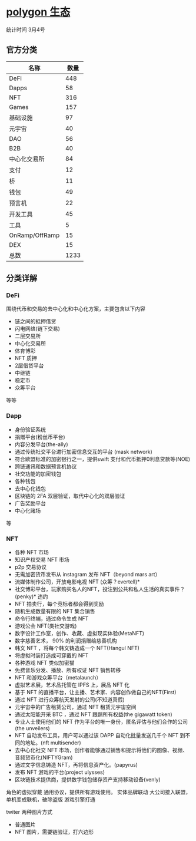 # [polygon 生态](https://polygon.technology/ecosystem/)
统计时间 3月4号
## 官方分类
名称|数量
---|---
DeFi|448
Dapps|58
NFT|316
Games|157
基础设施|97
元宇宙|40
DAO|56
B2B|40
中心化交易所|84
支付|12
桥|11
钱包|49
预言机|22
开发工具|45
工具|5
OnRamp/OffRamp|15
DEX|15
总数|1233

## 分类详解
### DeFi
围绕代币和交易的去中心化和中心化方案，主要包含以下内容

- 链之间的抵押借贷
- 闪电网络(链下交易)
- 二层交易所
- 中心化交易所
- 体育博彩
- NFT 质押
- 2层借贷平台
- 中继链
- 稳定币
- 众筹平台

等等

### Dapp
- 身份验证系统
- 捐赠平台(粉丝币平台)
- 内容分发平台(the-ally)
- 通过传统社交平台进行加密信息交互的平台 (mask network)
- 符合欧盟标准的加密银行之一，提供swift 支付和代币抵押0利息贷款等(NOE)
- 跨链通讯和数据预言机协议
- 社交功能的加密钱包
- 各种钱包
- 去中心化钱包
- 区块链的 2FA 双层验证，取代中心化的双层验证
- 广告奖励平台
- 中心化赌场

等

### NFT
-  各种 NFT 市场
-  知识产权交易 NFT 市场
-  p2p 交易协议
-  无需加密货币发布从 instagram 发布 NFT（beyond mars art）
-  流媒体制作公司，开放电影电视 NFT (众筹？evertell)*
-  社交博彩平台，玩家购买名人的NFT，投注到公共和私人生活的真实事件？(penky)* 违约
-  NFT 拍卖行，每个竞标者都会得到奖励
-  随机生成数量有限的 NFT 集合销售
- 命令行终端，通过命令生成 NFT
- 游戏公会 NFT(类社交游戏)
- 数字设计工作室，创作、收藏、虚拟现实体验(MetaNFT)
- 数字慈善艺术， 90% 的利润捐赠给慈善机构
- 韩文 NFT ，将每个韩文铸造成一个 NFT(Hangul NFT)
- 将虚拟时装打造成可穿戴的 NFT
- 各种游戏 NFT 类似加密猫
- 免费音乐分发、播放、所有权证 NFT 销售转移
- NFT 和游戏众筹平台（metalaunch）
- 虚拟艺术展，艺术品托管在 IPFS 上，展品 NFT 化
- 基于 NFT 的直播平台，让主播、艺术家、内容创作做自己的NFT(First)
- 通过 NFT 进行众筹航天发射的公司(不知道真假)
- 元宇宙中的广告租赁公司，通过 NFT 租赁元宇宙空间
- 通过太阳能开采 BTC ，通过 NFT 跟踪所有权益(the gigawatt token)
- 专业人士使用他们的 NFT 作为平台的唯一身份，匿名评估与他们合作的公司(the unveilers)
- NFT 自动发布工具，用户可以通过该 DAPP 自动化批量发送几千个 NFT 到不同的地址。(nft multisender)
- 去中心化社交 NFT 市场，创作者能够通过销售和提示将他们的图像、视频、音频货币化(NIFTYGram)
- 通过文字信息铸造 NFT，再将信息资产化。(papyrus)
- 发布 NFT 游戏的平台(project ulysses)
- 区块链技术提供商，提供数字钱包储存资产支持移动设备(venly)



角色的虚拟穿戴 通用协议，提供所有游戏使用。
实体品牌联动
大公司接入联盟，单机变成联机，破除盗版
游戏引擎打通

twiter 两种图片方式

- 普通图片
- NFT  图片，需要链验证，打六边形